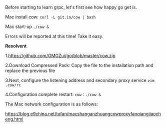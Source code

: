 Before starting to learn grpc, let's first see how happy go get is.

Mac install cow:  ```curl -L git.io/cow | bash```

Mac start-up ```./cow &```

Errors will be reported at this time! Take it easy.

**Resolvent**

1.https://github.com/OMGZui/go/blob/master/cow.zip

2.Download Compressed Pack: Copy the file to the installation path and replace the previous file

3.Next, configure the listening address and secondary proxy service ```vim .cow/rc```

4.Configuration complete restart: ```cow：./cow &```

The Mac network configuration is as follows:

https://blog.e9china.net/tufan/macshanganzhuangcowproxyfanqiangjiaocheng.html
